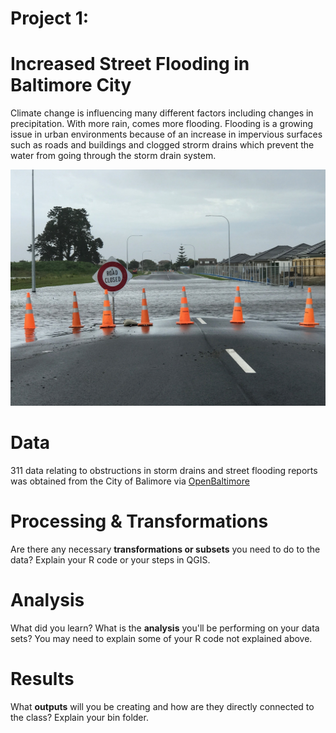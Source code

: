 # Project 1: 

# Increased Street Flooding in Baltimore City
Climate change is influencing many different factors including changes in precipitation. With more rain, comes more flooding. Flooding is a growing issue in urban environments because of an increase in impervious surfaces such as roads and buildings and clogged strorm drains which prevent the water from going through the storm drain system.

<img src="Project 1/flooding.jpg?raw=true"/>


# Data
311 data relating to obstructions in storm drains and street flooding reports was obtained from the City of Balimore via [OpenBaltimore](https://data.baltimorecity.gov)

# Processing & Transformations
Are there any necessary **transformations or subsets** you need to do to the data? Explain your R code or your steps in QGIS.

# Analysis
What did you learn? What is the **analysis** you'll be performing on your data sets? You may need to explain some of your R code not explained above.

# Results
What **outputs** will you be creating and how are they directly connected to the class? Explain your bin folder.
